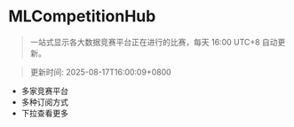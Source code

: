 # MLCompetitionHub

> 一站式显示各大数据竞赛平台正在进行的比赛，每天 16:00 UTC+8 自动更新。
  
> 更新时间: 2025-08-17T16:00:09+0800 

* 多家竞赛平台
* 多种订阅方式
* 下拉查看更多
